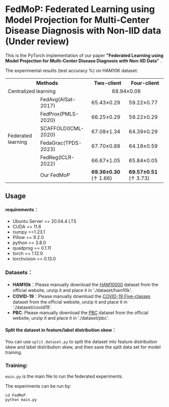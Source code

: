 # FedMoP: Federated Learning using Model Projection for Multi‑Center Disease Diagnosis with Non-IID data (Under review)

This is the PyTorch implementation of our paper **"Federated Learning using Model Projection for Multi-Center Disease Diagnosis with Non-IID Data"** . 

The experimental  results (test accuracy %) on HAM10K dataset.

<table>
    <tr>
        <th colspan="2">Methods</th><th>Two-client</th><th>Four-client </th>
    </tr>
  <tr>
    <td colspan="2">Centralized learning</td><td colspan="2" align="center">68.94±0.06</td>
  </tr>
    <tr>
        <td rowspan="6">Federated learning </td><td>FedAvg(AISat-2017)</td><td >65.43±0.29 </td><td>59.22±0.77</td>
    </tr>
    <tr>
        <td>FedProx(PMLS-2020)</td></td><td>66.25±0.29</td><td>59.22±0.29</td>
    </tr>
    <tr>
        <td>SCAFFOLD(ICML-2020)</td></td><td>67.08±1.34</td><td>64.39±0.29</td>
    </tr>
    <tr>
        <td>FedaGrac(TPDS-2023)</td></td><td>67.70±0.88</td><td>64.18±0.59</td>
    </tr>
    <tr>
        <td>FedReg(ICLR-2022)</td></td><td>66.67±1.05</td><td>65.84±0.05</td>
    </tr>
    <tr>
        <td>Our FedMoP</td></td><td><b>69.36±0.30</b> (↑ 1.66)</td><td><b>69.57±0.51</b> (↑ 3.73)</td>
    </tr>
   
</table>





## Usage

#### requirements：
- Ubuntu Server == 20.04.4 LTS
- CUDA == 11.6
- numpy ==1.23.1
- Pillow == 9.2.0
- python == 3.8.0
- quadprog == 0.1.11
- torch == 1.12.0
- torchvision == 0.13.0

### Datasets：

- **HAM10k**：Please manually download the [HAM10000](https://dataverse.harvard.edu/dataset.xhtml?persistentId=doi:10.7910/DVN/DBW86T) dataset from the official website, unzip it and place it in './dataset/ham10k'.
- **COVID-19**：Please manually download the [COVID-19 Five-classes](https://www.kaggle.com/datasets/edoardovantaggiato/covid19-xray-two-proposed-databases?select=Datasets)  dataset from the official website, unzip it  and place it in './dataset/covid19'.
- **PBC**:  Please manually download the [PBC](https://data.mendeley.com/datasets/snkd93bnjr/1) dataset from the official website, unzip it  and place it in './dataset/pbc'.



#### Split the dataset in feature/label distribution skew：

You can use `split_dataset.py`  to split the dataset into feature distribution skew and label distribution skew, and then save the split data set for model training.


### Training:

`main.py` is the main file to run the federated experiments.

The experiments can be run by:

```
cd FedMoP
python main.py
```


